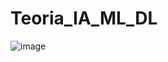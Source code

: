 # Teoria_IA_ML_DL

![image](https://user-images.githubusercontent.com/69597971/147716970-29061cb5-7503-46db-a6ca-854a72caca6e.png)
